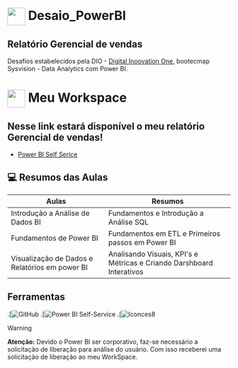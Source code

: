 <h1>
   <a href=https://icons8.com.br/icons/set/power-bi>
  <img align="center" width="40px" src="https://img.icons8.com/?size=100&id=qYfwpsRXEcpc&format=png&color=000000"></a>
  <span>Desaio_PowerBI</span>
</h1>

<h2>Relatório Gerencial de vendas</h2>

Desafios estabelecidos pela DIO - [Digital Inoovation One](https://www.dio.me/), bootecmap Sysvision - Data Analytics com Power BI.

<h1>
  <a href=https://icons8.com.br/icons/set/power-bi>
  <img align="center" width="40px" src="https://img.icons8.com/?size=100&id=qYfwpsRXEcpc&format=png&color=000000"></a>
  <span>Meu Workspace</span>

  <h2>Nesse link estará disponível o meu relatório Gerencial de vendas!</h2>
  
- [Power BI Self Serice](https://app.powerbi.com/links/HIXbnDfKGn?ctid=f272a787-f767-4eac-99c4-ed8d5b233339&pbi_source=linkShare)
</h1>

## 💻 Resumos das Aulas

|  Aulas | Resumos |
|--------|---------|
| Introdução a Análise de Dados BI | Fundamentos e Introdução a Análise SQL |
| Fundamentos de Power BI | Fundamentos em ETL e Primeiros passos em Power BI |
| Visualização de Dados e Relatórios em power BI  | Analisando Visuais, KPI's e Métricas e Criando Darshboard Interativos |

## Ferramentas
.[![GitHub](https://github.com/)
.[![Power BI Self-Service](https://app.powerbi.com/groups/me/reports/a53291f0-f2a9-4843-ae9f-6068769d719f/ReportSection97cbc83821537e2e2f6e?experience=power-bi)
.[![Iconces8](https://icons8.com.br/icons/set/power-bi)

> [!WARNING]  
> **Atenção:** Devido o Power BI ser corporativo, faz-se necessário a solicitação de liberação para análise do usuário. Com isso receberei uma solicitação de liberação ao meu WorkSpace.

